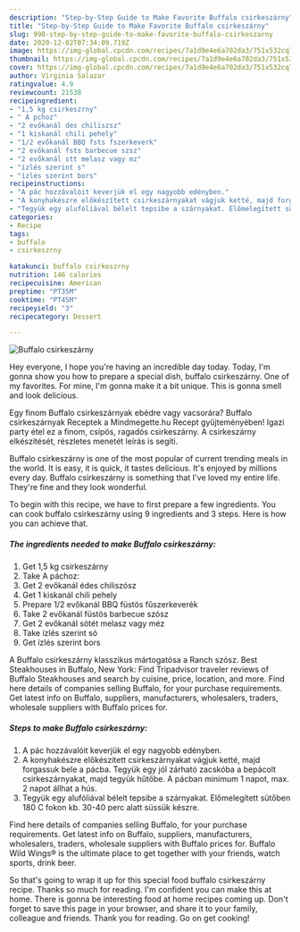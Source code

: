 ```yaml
---
description: "Step-by-Step Guide to Make Favorite Buffalo csirkeszárny"
title: "Step-by-Step Guide to Make Favorite Buffalo csirkeszárny"
slug: 998-step-by-step-guide-to-make-favorite-buffalo-csirkeszarny
date: 2020-12-02T07:34:09.719Z
image: https://img-global.cpcdn.com/recipes/7a1d9e4e6a702da3/751x532cq70/buffalo-csirkeszarny-recept-foto.jpg
thumbnail: https://img-global.cpcdn.com/recipes/7a1d9e4e6a702da3/751x532cq70/buffalo-csirkeszarny-recept-foto.jpg
cover: https://img-global.cpcdn.com/recipes/7a1d9e4e6a702da3/751x532cq70/buffalo-csirkeszarny-recept-foto.jpg
author: Virginia Salazar
ratingvalue: 4.9
reviewcount: 21538
recipeingredient:
- "1,5 kg csirkeszrny"
- " A pchoz"
- "2 evőkanál des chiliszsz"
- "1 kiskanál chili pehely"
- "1/2 evőkanál BBQ fsts fszerkeverk"
- "2 evőkanál fsts barbecue szsz"
- "2 evőkanál stt melasz vagy mz"
- "ízlés szerint s"
- "ízlés szerint bors"
recipeinstructions:
- "A pác hozzávalóit keverjük el egy nagyobb edényben."
- "A konyhakészre előkészített csirkeszárnyakat vágjuk ketté, majd forgassuk bele a pácba. Tegyük egy jól zárható zacskóba a bepácolt csirkeszárnyakat, majd tegyük hűtőbe. A pácban minimum 1 napot, max. 2 napot állhat a hús."
- "Tegyük egy alufóliával bélelt tepsibe a szárnyakat. Előmelegített sütőben 180 C fokon kb. 30-40 perc alatt süssük készre."
categories:
- Recipe
tags:
- buffalo
- csirkeszrny

katakunci: buffalo csirkeszrny 
nutrition: 146 calories
recipecuisine: American
preptime: "PT35M"
cooktime: "PT45M"
recipeyield: "3"
recipecategory: Dessert

---
```



![Buffalo csirkeszárny](https://img-global.cpcdn.com/recipes/7a1d9e4e6a702da3/751x532cq70/buffalo-csirkeszarny-recept-foto.jpg)

Hey everyone, I hope you're having an incredible day today. Today, I'm gonna show you how to prepare a special dish, buffalo csirkeszárny. One of my favorites. For mine, I'm gonna make it a bit unique. This is gonna smell and look delicious.

Egy finom Buffalo csirkeszárnyak ebédre vagy vacsorára? Buffalo csirkeszárnyak Receptek a Mindmegette.hu Recept gyűjteményében! Igazi party étel ez a finom, csípös, ragadós csirkeszárny. A csirkeszárny elkészítését, részletes menetét leírás is segíti.

Buffalo csirkeszárny is one of the most popular of current trending meals in the world. It is easy, it is quick, it tastes delicious. It's enjoyed by millions every day. Buffalo csirkeszárny is something that I've loved my entire life. They're fine and they look wonderful.


To begin with this recipe, we have to first prepare a few ingredients. You can cook buffalo csirkeszárny using 9 ingredients and 3 steps. Here is how you can achieve that.

<!--inarticleads1-->

##### The ingredients needed to make Buffalo csirkeszárny:

1. Get 1,5 kg csirkeszárny
1. Take  A páchoz:
1. Get 2 evőkanál édes chiliszósz
1. Get 1 kiskanál chili pehely
1. Prepare 1/2 evőkanál BBQ füstös fűszerkeverék
1. Take 2 evőkanál füstös barbecue szósz
1. Get 2 evőkanál sötét melasz vagy méz
1. Take ízlés szerint só
1. Get ízlés szerint bors


A Buffalo csirkeszárny klasszikus mártogatósa a Ranch szósz. Best Steakhouses in Buffalo, New York: Find Tripadvisor traveler reviews of Buffalo Steakhouses and search by cuisine, price, location, and more. Find here details of companies selling Buffalo, for your purchase requirements. Get latest info on Buffalo, suppliers, manufacturers, wholesalers, traders, wholesale suppliers with Buffalo prices for. 

<!--inarticleads2-->

##### Steps to make Buffalo csirkeszárny:

1. A pác hozzávalóit keverjük el egy nagyobb edényben.
1. A konyhakészre előkészített csirkeszárnyakat vágjuk ketté, majd forgassuk bele a pácba. Tegyük egy jól zárható zacskóba a bepácolt csirkeszárnyakat, majd tegyük hűtőbe. A pácban minimum 1 napot, max. 2 napot állhat a hús.
1. Tegyük egy alufóliával bélelt tepsibe a szárnyakat. Előmelegített sütőben 180 C fokon kb. 30-40 perc alatt süssük készre.


Find here details of companies selling Buffalo, for your purchase requirements. Get latest info on Buffalo, suppliers, manufacturers, wholesalers, traders, wholesale suppliers with Buffalo prices for. Buffalo Wild Wings® is the ultimate place to get together with your friends, watch sports, drink beer. 

So that's going to wrap it up for this special food buffalo csirkeszárny recipe. Thanks so much for reading. I'm confident you can make this at home. There is gonna be interesting food at home recipes coming up. Don't forget to save this page in your browser, and share it to your family, colleague and friends. Thank you for reading. Go on get cooking!
